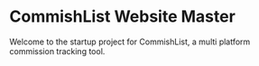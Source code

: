 # CommishList Website Master
Welcome to the startup project for CommishList, a multi platform commission tracking tool.